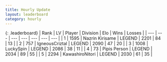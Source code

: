 ```yaml
---
title: Hourly Update
layout: leaderboard
category: hourly
---
```


{: .leaderboard}
| Rank | LV | Player | Division | Elo | Wins | Losses |
| --- | --- | --- | --- | --- | --- | --- |
| <span data-change="0">1</span> | 1595 | <span title="ID: 315148">Nazrin Kirisame</span> | LEGEND | <span data-change="0">2201</span> | <span data-change="0">84</span> | <span data-change="0">13</span> |
| <span data-change="0">2</span> | 757 | <span title="ID: 69018">IgneousCriztal</span> | LEGEND | <span data-change="0">2090</span> | <span data-change="0">47</span> | <span data-change="0">20</span> |
| <span data-change="0">3</span> | 1008 | <span title="ID: 498412">LuckySpin</span> | LEGEND | <span data-change="0">2086</span> | <span data-change="0">38</span> | <span data-change="0">11</span> |
| <span data-change="0">4</span> | 73 | <span title="ID: 637151">Pipis Person</span> | LEGEND | <span data-change="0">2034</span> | <span data-change="0">89</span> | <span data-change="0">55</span> |
| <span data-change="0">5</span> | 2294 | <span title="ID: 164871">KawashiroNitori</span> | LEGEND | <span data-change="0">2030</span> | <span data-change="0">61</span> | <span data-change="0">35</span> |